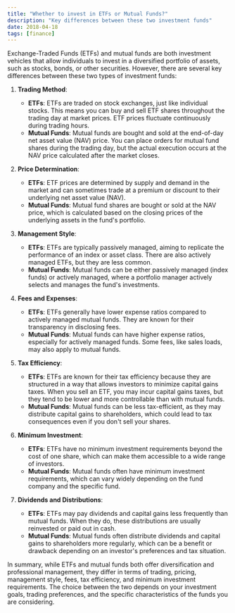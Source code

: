 ```yaml
---
title: "Whether to invest in ETFs or Mutual Funds?"
description: "Key differences between these two investment funds"
date: 2018-04-18
tags: [finance]
---
```


Exchange-Traded Funds (ETFs) and mutual funds are both investment vehicles that allow individuals to invest in a diversified portfolio of assets, such as stocks, bonds, or other securities. However, there are several key differences between these two types of investment funds:

1. **Trading Method**:
   - **ETFs**: ETFs are traded on stock exchanges, just like individual stocks. This means you can buy and sell ETF shares throughout the trading day at market prices. ETF prices fluctuate continuously during trading hours.
   - **Mutual Funds**: Mutual funds are bought and sold at the end-of-day net asset value (NAV) price. You can place orders for mutual fund shares during the trading day, but the actual execution occurs at the NAV price calculated after the market closes.

2. **Price Determination**:
   - **ETFs**: ETF prices are determined by supply and demand in the market and can sometimes trade at a premium or discount to their underlying net asset value (NAV).
   - **Mutual Funds**: Mutual fund shares are bought or sold at the NAV price, which is calculated based on the closing prices of the underlying assets in the fund's portfolio.

3. **Management Style**:
   - **ETFs**: ETFs are typically passively managed, aiming to replicate the performance of an index or asset class. There are also actively managed ETFs, but they are less common.
   - **Mutual Funds**: Mutual funds can be either passively managed (index funds) or actively managed, where a portfolio manager actively selects and manages the fund's investments.

4. **Fees and Expenses**:
   - **ETFs**: ETFs generally have lower expense ratios compared to actively managed mutual funds. They are known for their transparency in disclosing fees.
   - **Mutual Funds**: Mutual funds can have higher expense ratios, especially for actively managed funds. Some fees, like sales loads, may also apply to mutual funds.

5. **Tax Efficiency**:
   - **ETFs**: ETFs are known for their tax efficiency because they are structured in a way that allows investors to minimize capital gains taxes. When you sell an ETF, you may incur capital gains taxes, but they tend to be lower and more controllable than with mutual funds.
   - **Mutual Funds**: Mutual funds can be less tax-efficient, as they may distribute capital gains to shareholders, which could lead to tax consequences even if you don't sell your shares.

6. **Minimum Investment**:
   - **ETFs**: ETFs have no minimum investment requirements beyond the cost of one share, which can make them accessible to a wide range of investors.
   - **Mutual Funds**: Mutual funds often have minimum investment requirements, which can vary widely depending on the fund company and the specific fund.

7. **Dividends and Distributions**:
   - **ETFs**: ETFs may pay dividends and capital gains less frequently than mutual funds. When they do, these distributions are usually reinvested or paid out in cash.
   - **Mutual Funds**: Mutual funds often distribute dividends and capital gains to shareholders more regularly, which can be a benefit or drawback depending on an investor's preferences and tax situation.

In summary, while ETFs and mutual funds both offer diversification and professional management, they differ in terms of trading, pricing, management style, fees, tax efficiency, and minimum investment requirements. The choice between the two depends on your investment goals, trading preferences, and the specific characteristics of the funds you are considering.
